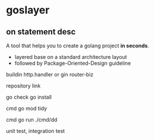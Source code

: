# goslayer

## on statement desc

A tool that helps you to create a golang project **in seconds**.

* layered base on a standard architecture layout
* followed by Package-Oriented-Design guideline

buildin http.handler or gin
router-biz

repository link

go check go install

cmd go mod tidy

cmd go run ./cmd/dd

unit test, integration test
